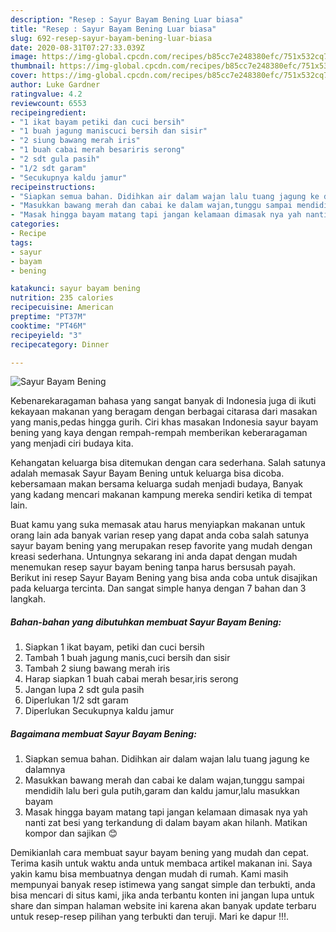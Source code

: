 ```yaml
---
description: "Resep : Sayur Bayam Bening Luar biasa"
title: "Resep : Sayur Bayam Bening Luar biasa"
slug: 692-resep-sayur-bayam-bening-luar-biasa
date: 2020-08-31T07:27:33.039Z
image: https://img-global.cpcdn.com/recipes/b85cc7e248380efc/751x532cq70/sayur-bayam-bening-foto-resep-utama.jpg
thumbnail: https://img-global.cpcdn.com/recipes/b85cc7e248380efc/751x532cq70/sayur-bayam-bening-foto-resep-utama.jpg
cover: https://img-global.cpcdn.com/recipes/b85cc7e248380efc/751x532cq70/sayur-bayam-bening-foto-resep-utama.jpg
author: Luke Gardner
ratingvalue: 4.2
reviewcount: 6553
recipeingredient:
- "1 ikat bayam petiki dan cuci bersih"
- "1 buah jagung maniscuci bersih dan sisir"
- "2 siung bawang merah iris"
- "1 buah cabai merah besariris serong"
- "2 sdt gula pasih"
- "1/2 sdt garam"
- "Secukupnya kaldu jamur"
recipeinstructions:
- "Siapkan semua bahan. Didihkan air dalam wajan lalu tuang jagung ke dalamnya"
- "Masukkan bawang merah dan cabai ke dalam wajan,tunggu sampai mendidih lalu beri gula putih,garam dan kaldu jamur,lalu masukkan bayam"
- "Masak hingga bayam matang tapi jangan kelamaan dimasak nya yah nanti zat besi yang terkandung di dalam bayam akan hilanh. Matikan kompor dan sajikan 😊"
categories:
- Recipe
tags:
- sayur
- bayam
- bening

katakunci: sayur bayam bening 
nutrition: 235 calories
recipecuisine: American
preptime: "PT37M"
cooktime: "PT46M"
recipeyield: "3"
recipecategory: Dinner

---
```



![Sayur Bayam Bening](https://img-global.cpcdn.com/recipes/b85cc7e248380efc/751x532cq70/sayur-bayam-bening-foto-resep-utama.jpg)

Kebenarekaragaman bahasa yang sangat banyak di Indonesia juga di ikuti kekayaan makanan yang beragam dengan berbagai citarasa dari masakan yang manis,pedas hingga gurih. Ciri khas masakan Indonesia sayur bayam bening yang kaya dengan rempah-rempah memberikan keberaragaman yang menjadi ciri budaya kita.


Kehangatan keluarga bisa ditemukan dengan cara sederhana. Salah satunya adalah memasak Sayur Bayam Bening untuk keluarga bisa dicoba. kebersamaan makan bersama keluarga sudah menjadi budaya, Banyak yang kadang mencari makanan kampung mereka sendiri ketika di tempat lain.



Buat kamu yang suka memasak atau harus menyiapkan makanan untuk orang lain ada banyak varian resep yang dapat anda coba salah satunya sayur bayam bening yang merupakan resep favorite yang mudah dengan kreasi sederhana. Untungnya sekarang ini anda dapat dengan mudah menemukan resep sayur bayam bening tanpa harus bersusah payah.
Berikut ini resep Sayur Bayam Bening yang bisa anda coba untuk disajikan pada keluarga tercinta. Dan sangat simple hanya dengan 7 bahan dan 3 langkah.


<!--inarticleads1-->

##### Bahan-bahan yang dibutuhkan membuat Sayur Bayam Bening:

1. Siapkan 1 ikat bayam, petiki dan cuci bersih
1. Tambah 1 buah jagung manis,cuci bersih dan sisir
1. Tambah 2 siung bawang merah iris
1. Harap siapkan 1 buah cabai merah besar,iris serong
1. Jangan lupa 2 sdt gula pasih
1. Diperlukan 1/2 sdt garam
1. Diperlukan Secukupnya kaldu jamur




<!--inarticleads2-->

##### Bagaimana membuat  Sayur Bayam Bening:

1. Siapkan semua bahan. Didihkan air dalam wajan lalu tuang jagung ke dalamnya
1. Masukkan bawang merah dan cabai ke dalam wajan,tunggu sampai mendidih lalu beri gula putih,garam dan kaldu jamur,lalu masukkan bayam
1. Masak hingga bayam matang tapi jangan kelamaan dimasak nya yah nanti zat besi yang terkandung di dalam bayam akan hilanh. Matikan kompor dan sajikan 😊




Demikianlah cara membuat sayur bayam bening yang mudah dan cepat. Terima kasih untuk waktu anda untuk membaca artikel makanan ini. Saya yakin kamu bisa membuatnya dengan mudah di rumah. Kami masih mempunyai banyak resep istimewa yang sangat simple dan terbukti, anda bisa mencari di situs kami, jika anda terbantu konten ini jangan lupa untuk share dan simpan halaman website ini karena akan banyak update terbaru untuk resep-resep pilihan yang terbukti dan teruji. Mari ke dapur !!!. 
